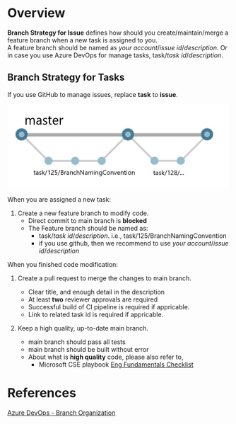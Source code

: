 # Overview

**Branch Strategy for Issue** defines how should you create/maintain/merge a feature branch when a new task is assigned to you.  
A feature branch should be named as *your account*/*issue id*/*description*. Or in case you use Azure DevOps for manage tasks, task/*task id*/*description*.

## Branch Strategy for Tasks

If you use GitHub to manage issues, replace **task** to **issue**.

![Image](../media/Branch-Strategy-01.jpg)    

When you are assigned a new task:
1. Create a new feature branch to modify code.
    - Direct commit to main branch is **blocked**
    - The Feature branch should be named as:
      - task/*task id*/*description*. i.e., task/125/BranchNamingConvention
      - if you use github, then we recommend to use *your account*/*issue id*/*description*


When you finished code modification:

1. Create a pull request to merge the changes to main branch.
    - Clear title, and enough detail in the description 
    - At least **two** reviewer approvals are required
    - Successful build of CI pipeline is required if appricable. 
    - Link to related task id is required if appricable.
    
1. Keep a high quality, up-to-date main branch.
    - main branch should pass all tests
    - main branch should be built without error
    - About what is **high quality** code, please also refer to,
      - Microsoft CSE playbook [Eng Fundamentals Checklist](https://github.com/microsoft/code-with-engineering-playbook/blob/master/ENG-FUNDAMENTALS-CHECKLIST.md)
      
# References
[Azure DevOps - Branch Organization](https://docs.microsoft.com/en-us/azure/devops/repos/git/git-branching-guidance?view=azure-devops)
